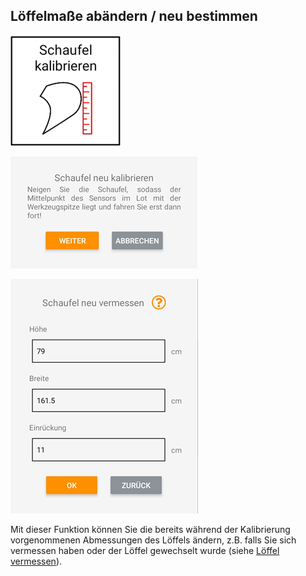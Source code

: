 ## Löffelmaße abändern / neu bestimmen
![Löffelkalabrierung Button](../images_funktionen/calibrate_shovel.png)

![Löffelkalabrierung Screen](../images_funktionen/new_cal_shovel_screen.png)

![Löffelkalabrierung Screen2](../images_funktionen/cal_shovel_screen.png)

Mit dieser Funktion können Sie die bereits während der Kalibrierung vorgenommenen Abmessungen des Löffels ändern, z.B. falls Sie sich vermessen haben oder der Löffel gewechselt wurde (siehe [Löffel vermessen](https://docs.excav.de/erste_schritte/einrichten/#schaufel-vermessen)). 
